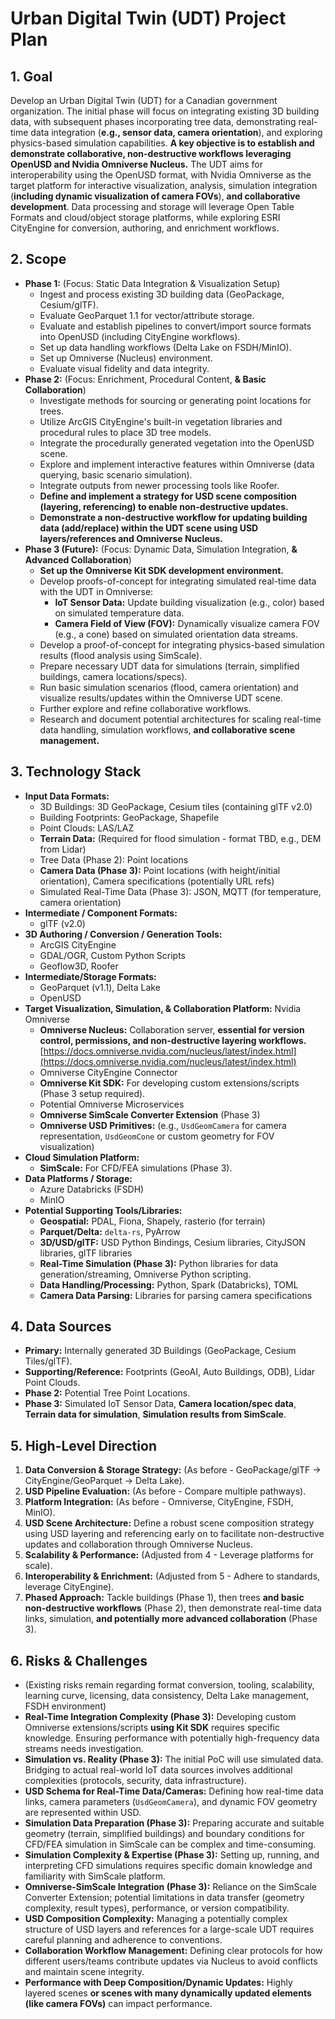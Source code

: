 # Urban Digital Twin (UDT) Project Plan

## 1. Goal

Develop an Urban Digital Twin (UDT) for a Canadian government organization. The initial phase will focus on integrating existing 3D building data, with subsequent phases incorporating tree data, demonstrating real-time data integration (**e.g., sensor data, camera orientation**), and exploring physics-based simulation capabilities. **A key objective is to establish and demonstrate collaborative, non-destructive workflows leveraging OpenUSD and Nvidia Omniverse Nucleus.** The UDT aims for interoperability using the OpenUSD format, with Nvidia Omniverse as the target platform for interactive visualization, analysis, simulation integration (**including dynamic visualization of camera FOVs**), **and collaborative development**. Data processing and storage will leverage Open Table Formats and cloud/object storage platforms, while exploring ESRI CityEngine for conversion, authoring, and enrichment workflows.

## 2. Scope

*   **Phase 1:** (Focus: Static Data Integration & Visualization Setup)
    *   Ingest and process existing 3D building data (GeoPackage, Cesium/glTF).
    *   Evaluate GeoParquet 1.1 for vector/attribute storage.
    *   Evaluate and establish pipelines to convert/import source formats into OpenUSD (including CityEngine workflows).
    *   Set up data handling workflows (Delta Lake on FSDH/MinIO).
    *   Set up Omniverse (Nucleus) environment.
    *   Evaluate visual fidelity and data integrity.
*   **Phase 2:** (Focus: Enrichment, Procedural Content, **& Basic Collaboration**)
    *   Investigate methods for sourcing or generating point locations for trees.
    *   Utilize ArcGIS CityEngine's built-in vegetation libraries and procedural rules to place 3D tree models.
    *   Integrate the procedurally generated vegetation into the OpenUSD scene.
    *   Explore and implement interactive features within Omniverse (data querying, basic scenario simulation).
    *   Integrate outputs from newer processing tools like Roofer.
    *   **Define and implement a strategy for USD scene composition (layering, referencing) to enable non-destructive updates.**
    *   **Demonstrate a non-destructive workflow for updating building data (add/replace) within the UDT scene using USD layers/references and Omniverse Nucleus.**
*   **Phase 3 (Future):** (Focus: Dynamic Data, Simulation Integration, **& Advanced Collaboration**)
    *   **Set up the Omniverse Kit SDK development environment.**
    *   Develop proofs-of-concept for integrating simulated real-time data with the UDT in Omniverse:
        *   **IoT Sensor Data:** Update building visualization (e.g., color) based on simulated temperature data.
        *   **Camera Field of View (FOV):** Dynamically visualize camera FOV (e.g., a cone) based on simulated orientation data streams.
    *   Develop a proof-of-concept for integrating physics-based simulation results (flood analysis using SimScale).
    *   Prepare necessary UDT data for simulations (terrain, simplified buildings, camera locations/specs).
    *   Run basic simulation scenarios (flood, camera orientation) and visualize results/updates within the Omniverse UDT scene.
    *   Further explore and refine collaborative workflows.
    *   Research and document potential architectures for scaling real-time data handling, simulation workflows, **and collaborative scene management.**

## 3. Technology Stack

*   **Input Data Formats:**
    *   3D Buildings: 3D GeoPackage, Cesium tiles (containing glTF v2.0)
    *   Building Footprints: GeoPackage, Shapefile
    *   Point Clouds: LAS/LAZ
    *   **Terrain Data:** (Required for flood simulation - format TBD, e.g., DEM from Lidar)
    *   Tree Data (Phase 2): Point locations
    *   **Camera Data (Phase 3):** Point locations (with height/initial orientation), Camera specifications (potentially URL refs)
    *   Simulated Real-Time Data (Phase 3): JSON, MQTT (for temperature, camera orientation)
*   **Intermediate / Component Formats:**
    *   glTF (v2.0)
*   **3D Authoring / Conversion / Generation Tools:**
    *   ArcGIS CityEngine
    *   GDAL/OGR, Custom Python Scripts
    *   Geoflow3D, Roofer
*   **Intermediate/Storage Formats:**
    *   GeoParquet (v1.1), Delta Lake
    *   OpenUSD
*   **Target Visualization, Simulation, & Collaboration Platform:** Nvidia Omniverse
    *   **Omniverse Nucleus:** Collaboration server, **essential for version control, permissions, and non-destructive layering workflows.** [https://docs.omniverse.nvidia.com/nucleus/latest/index.html](https://docs.omniverse.nvidia.com/nucleus/latest/index.html)
    *   Omniverse CityEngine Connector
    *   **Omniverse Kit SDK:** For developing custom extensions/scripts (Phase 3 setup required).
    *   Potential Omniverse Microservices
    *   **Omniverse SimScale Converter Extension** (Phase 3)
    *   **Omniverse USD Primitives:** (e.g., `UsdGeomCamera` for camera representation, `UsdGeomCone` or custom geometry for FOV visualization)
*   **Cloud Simulation Platform:**
    *   **SimScale:** For CFD/FEA simulations (Phase 3).
*   **Data Platforms / Storage:**
    *   Azure Databricks (FSDH)
    *   MinIO
*   **Potential Supporting Tools/Libraries:**
    *   **Geospatial:** PDAL, Fiona, Shapely, rasterio (for terrain)
    *   **Parquet/Delta:** `delta-rs`, PyArrow
    *   **3D/USD/glTF:** USD Python Bindings, Cesium libraries, CityJSON libraries, glTF libraries
    *   **Real-Time Simulation (Phase 3):** Python libraries for data generation/streaming, Omniverse Python scripting.
    *   **Data Handling/Processing:** Python, Spark (Databricks), TOML
    *   **Camera Data Parsing:** Libraries for parsing camera specifications

## 4. Data Sources

*   **Primary:** Internally generated 3D Buildings (GeoPackage, Cesium Tiles/glTF).
*   **Supporting/Reference:** Footprints (GeoAI, Auto Buildings, ODB), Lidar Point Clouds.
*   **Phase 2:** Potential Tree Point Locations.
*   **Phase 3:** Simulated IoT Sensor Data, **Camera location/spec data**, **Terrain data for simulation**, **Simulation results from SimScale**.

## 5. High-Level Direction

1.  **Data Conversion & Storage Strategy:** (As before - GeoPackage/glTF -> CityEngine/GeoParquet -> Delta Lake).
2.  **USD Pipeline Evaluation:** (As before - Compare multiple pathways).
3.  **Platform Integration:** (As before - Omniverse, CityEngine, FSDH, MinIO).
4.  **USD Scene Architecture:** Define a robust scene composition strategy using USD layering and referencing early on to facilitate non-destructive updates and collaboration through Omniverse Nucleus.
5.  **Scalability & Performance:** (Adjusted from 4 - Leverage platforms for scale).
6.  **Interoperability & Enrichment:** (Adjusted from 5 - Adhere to standards, leverage CityEngine).
7.  **Phased Approach:** Tackle buildings (Phase 1), then trees **and basic non-destructive workflows** (Phase 2), then demonstrate real-time data links, simulation, **and potentially more advanced collaboration** (Phase 3).

## 6. Risks & Challenges

*   (Existing risks remain regarding format conversion, tooling, scalability, learning curve, licensing, data consistency, Delta Lake management, FSDH environment)
*   **Real-Time Integration Complexity (Phase 3):** Developing custom Omniverse extensions/scripts **using Kit SDK** requires specific knowledge. Ensuring performance with potentially high-frequency data streams needs investigation.
*   **Simulation vs. Reality (Phase 3):** The initial PoC will use simulated data. Bridging to actual real-world IoT data sources involves additional complexities (protocols, security, data infrastructure).
*   **USD Schema for Real-Time Data/Cameras:** Defining how real-time data links, camera parameters (`UsdGeomCamera`), and dynamic FOV geometry are represented within USD.
*   **Simulation Data Preparation (Phase 3):** Preparing accurate and suitable geometry (terrain, simplified buildings) and boundary conditions for CFD/FEA simulation in SimScale can be complex and time-consuming.
*   **Simulation Complexity & Expertise (Phase 3):** Setting up, running, and interpreting CFD simulations requires specific domain knowledge and familiarity with SimScale platform.
*   **Omniverse-SimScale Integration (Phase 3):** Reliance on the SimScale Converter Extension; potential limitations in data transfer (geometry complexity, result types), performance, or version compatibility.
*   **USD Composition Complexity:** Managing a potentially complex structure of USD layers and references for a large-scale UDT requires careful planning and adherence to conventions.
*   **Collaboration Workflow Management:** Defining clear protocols for how different users/teams contribute updates via Nucleus to avoid conflicts and maintain scene integrity.
*   **Performance with Deep Composition/Dynamic Updates:** Highly layered scenes **or scenes with many dynamically updated elements (like camera FOVs)** can impact performance. 